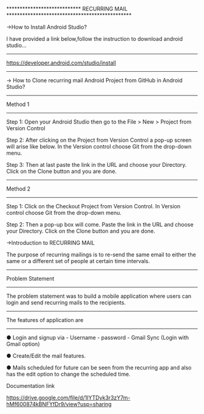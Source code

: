 ****************************  RECURRING MAIL  ***********************************************

 ->How to Install Android Studio?

I have provided a link below,follow the instruction to download android studio...

********************************************
https://developer.android.com/studio/install
********************************************

-> How to Clone recurring mail Android Project from GitHub in Android Studio?

*******************************************
Method 1
*******************************************
Step 1: Open your Android Studio then go to the File > New > Project from Version Control

Step 2: After clicking on the Project from Version Control a pop-up screen will arise like below. In the Version control choose Git from the drop-down menu. 

Step 3: Then at last paste the link in the URL and choose your Directory. Click on the Clone button and you are done.

******************************************
Method 2
******************************************
Step 1: Click on the Checkout Project from Version Control. In Version control choose Git from the drop-down menu.

Step 2: Then a pop-up box will come. Paste the link in the URL and choose your Directory. Click on the Clone button and you are done.

->Introduction to RECURRING MAIL

The purpose of recurring mailings is to re-send the same email to either the same or a different set of people at certain time intervals. 

*****************************************
Problem Statement
*****************************************
The problem statement was to build a mobile application where users can login and send recurring mails to the
recipients. 

****************************************
The features of application are
****************************************

 ● Login and signup via
     - Username - password
     - Gmail Sync (Login with Gmail option)
 
 ● Create/Edit the mail features.
 
 ● Mails scheduled for future can be seen from the recurring app and also has the edit option to change the scheduled time.
 
 Documentation link
 
 https://drive.google.com/file/d/1IYTDyk3r3zY7m-hMf600874kBNFYfDr9/view?usp=sharing
 
 
 

  
 

